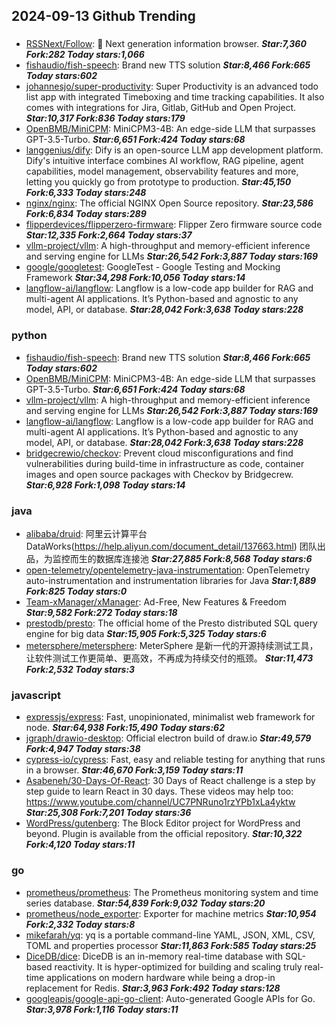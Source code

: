## 2024-09-13 Github Trending

### 
* [RSSNext/Follow](https://github.com/RSSNext/Follow): 🧡 Next generation information browser. ***Star:7,360 Fork:282 Today stars:1,066***
* [fishaudio/fish-speech](https://github.com/fishaudio/fish-speech): Brand new TTS solution ***Star:8,466 Fork:665 Today stars:602***
* [johannesjo/super-productivity](https://github.com/johannesjo/super-productivity): Super Productivity is an advanced todo list app with integrated Timeboxing and time tracking capabilities. It also comes with integrations for Jira, Gitlab, GitHub and Open Project. ***Star:10,317 Fork:836 Today stars:179***
* [OpenBMB/MiniCPM](https://github.com/OpenBMB/MiniCPM): MiniCPM3-4B: An edge-side LLM that surpasses GPT-3.5-Turbo. ***Star:6,651 Fork:424 Today stars:68***
* [langgenius/dify](https://github.com/langgenius/dify): Dify is an open-source LLM app development platform. Dify's intuitive interface combines AI workflow, RAG pipeline, agent capabilities, model management, observability features and more, letting you quickly go from prototype to production. ***Star:45,150 Fork:6,333 Today stars:248***
* [nginx/nginx](https://github.com/nginx/nginx): The official NGINX Open Source repository. ***Star:23,586 Fork:6,834 Today stars:289***
* [flipperdevices/flipperzero-firmware](https://github.com/flipperdevices/flipperzero-firmware): Flipper Zero firmware source code ***Star:12,335 Fork:2,664 Today stars:37***
* [vllm-project/vllm](https://github.com/vllm-project/vllm): A high-throughput and memory-efficient inference and serving engine for LLMs ***Star:26,542 Fork:3,887 Today stars:169***
* [google/googletest](https://github.com/google/googletest): GoogleTest - Google Testing and Mocking Framework ***Star:34,298 Fork:10,056 Today stars:14***
* [langflow-ai/langflow](https://github.com/langflow-ai/langflow): Langflow is a low-code app builder for RAG and multi-agent AI applications. It’s Python-based and agnostic to any model, API, or database. ***Star:28,042 Fork:3,638 Today stars:228***

### python
* [fishaudio/fish-speech](https://github.com/fishaudio/fish-speech): Brand new TTS solution ***Star:8,466 Fork:665 Today stars:602***
* [OpenBMB/MiniCPM](https://github.com/OpenBMB/MiniCPM): MiniCPM3-4B: An edge-side LLM that surpasses GPT-3.5-Turbo. ***Star:6,651 Fork:424 Today stars:68***
* [vllm-project/vllm](https://github.com/vllm-project/vllm): A high-throughput and memory-efficient inference and serving engine for LLMs ***Star:26,542 Fork:3,887 Today stars:169***
* [langflow-ai/langflow](https://github.com/langflow-ai/langflow): Langflow is a low-code app builder for RAG and multi-agent AI applications. It’s Python-based and agnostic to any model, API, or database. ***Star:28,042 Fork:3,638 Today stars:228***
* [bridgecrewio/checkov](https://github.com/bridgecrewio/checkov): Prevent cloud misconfigurations and find vulnerabilities during build-time in infrastructure as code, container images and open source packages with Checkov by Bridgecrew. ***Star:6,928 Fork:1,098 Today stars:14***

### java
* [alibaba/druid](https://github.com/alibaba/druid): 阿里云计算平台DataWorks(https://help.aliyun.com/document_detail/137663.html) 团队出品，为监控而生的数据库连接池 ***Star:27,885 Fork:8,568 Today stars:6***
* [open-telemetry/opentelemetry-java-instrumentation](https://github.com/open-telemetry/opentelemetry-java-instrumentation): OpenTelemetry auto-instrumentation and instrumentation libraries for Java ***Star:1,889 Fork:825 Today stars:0***
* [Team-xManager/xManager](https://github.com/Team-xManager/xManager): Ad-Free, New Features & Freedom ***Star:9,582 Fork:272 Today stars:18***
* [prestodb/presto](https://github.com/prestodb/presto): The official home of the Presto distributed SQL query engine for big data ***Star:15,905 Fork:5,325 Today stars:6***
* [metersphere/metersphere](https://github.com/metersphere/metersphere): MeterSphere 是新一代的开源持续测试工具，让软件测试工作更简单、更高效，不再成为持续交付的瓶颈。 ***Star:11,473 Fork:2,532 Today stars:3***

### javascript
* [expressjs/express](https://github.com/expressjs/express): Fast, unopinionated, minimalist web framework for node. ***Star:64,938 Fork:15,490 Today stars:62***
* [jgraph/drawio-desktop](https://github.com/jgraph/drawio-desktop): Official electron build of draw.io ***Star:49,579 Fork:4,947 Today stars:38***
* [cypress-io/cypress](https://github.com/cypress-io/cypress): Fast, easy and reliable testing for anything that runs in a browser. ***Star:46,670 Fork:3,159 Today stars:11***
* [Asabeneh/30-Days-Of-React](https://github.com/Asabeneh/30-Days-Of-React): 30 Days of React challenge is a step by step guide to learn React in 30 days. These videos may help too: https://www.youtube.com/channel/UC7PNRuno1rzYPb1xLa4yktw ***Star:25,308 Fork:7,201 Today stars:36***
* [WordPress/gutenberg](https://github.com/WordPress/gutenberg): The Block Editor project for WordPress and beyond. Plugin is available from the official repository. ***Star:10,322 Fork:4,120 Today stars:11***

### go
* [prometheus/prometheus](https://github.com/prometheus/prometheus): The Prometheus monitoring system and time series database. ***Star:54,839 Fork:9,032 Today stars:20***
* [prometheus/node_exporter](https://github.com/prometheus/node_exporter): Exporter for machine metrics ***Star:10,954 Fork:2,332 Today stars:8***
* [mikefarah/yq](https://github.com/mikefarah/yq): yq is a portable command-line YAML, JSON, XML, CSV, TOML and properties processor ***Star:11,863 Fork:585 Today stars:25***
* [DiceDB/dice](https://github.com/DiceDB/dice): DiceDB is an in-memory real-time database with SQL-based reactivity. It is hyper-optimized for building and scaling truly real-time applications on modern hardware while being a drop-in replacement for Redis. ***Star:3,963 Fork:492 Today stars:128***
* [googleapis/google-api-go-client](https://github.com/googleapis/google-api-go-client): Auto-generated Google APIs for Go. ***Star:3,978 Fork:1,116 Today stars:11***
